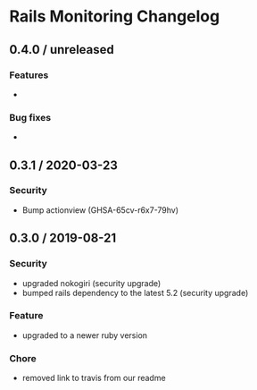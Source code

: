 # Rails Monitoring Changelog

## 0.4.0 / unreleased

### Features

* 


### Bug fixes

* 

## 0.3.1 / 2020-03-23

### Security
* Bump actionview (GHSA-65cv-r6x7-79hv)

## 0.3.0 / 2019-08-21

### Security

* upgraded nokogiri (security upgrade)
* bumped rails dependency to the latest 5.2 (security upgrade)

### Feature

* upgraded to a newer ruby version

### Chore

* removed link to travis from our readme
